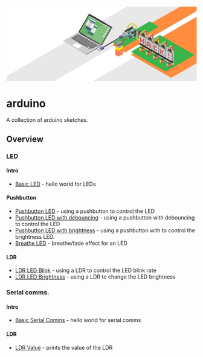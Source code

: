 ![Image of Arduino](img/arduino.jpg)

# arduino

A collection of arduino sketches.

## Overview

### LED

#### Intro
- [Basic LED](led-basic/led-basic.ino) - hello world for LEDs

#### Pushbutton
- [Pushbutton LED](led-button/led-button.ino) - using a pushbutton to control the LED
- [Pushbutton LED with debouncing](led-button-debouncing/led-button-debouncing.ino) - using a pushbutton with debouncing to control the LED
- [Pushbutton LED with brightness](led-button-brightness/led-button-brightness.ino) - using a pushbutton with to control the brightness LED.
- [Breathe LED](led-breathe/led-breathe.ino) - breathe/fade effect for an LED

#### LDR
- [LDR LED Blink](led-ldr-blink/led-ldr-blink.ino) - using a LDR to control the LED blink rate
- [LDR LED Brightness](led-ldr-brightness/led-ldr-brightness.ino) - using a LDR to change the LED brightness


### Serial comms.

#### Intro
- [Basic Serial Comms](serial-hello-world/serial-hello-world.ino) - hello world for serial comms

#### LDR
- [LDR Value](serial-ldr/serial-ldr.ino) - prints the value of the LDR 
